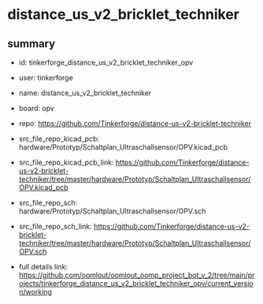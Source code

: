 # distance_us_v2_bricklet_techniker
 
## summary 
* id: tinkerforge_distance_us_v2_bricklet_techniker_opv
* user: tinkerforge
* name: distance_us_v2_bricklet_techniker
* board: opv
* repo: https://github.com/Tinkerforge/distance-us-v2-bricklet-techniker
* src_file_repo_kicad_pcb: hardware/Prototyp/Schaltplan_Ultraschallsensor/OPV.kicad_pcb
* src_file_repo_kicad_pcb_link: https://github.com/Tinkerforge/distance-us-v2-bricklet-techniker/tree/master/hardware/Prototyp/Schaltplan_Ultraschallsensor/OPV.kicad_pcb


* src_file_repo_sch: hardware/Prototyp/Schaltplan_Ultraschallsensor/OPV.sch
* src_file_repo_sch_link: https://github.com/Tinkerforge/distance-us-v2-bricklet-techniker/tree/master/hardware/Prototyp/Schaltplan_Ultraschallsensor/OPV.sch
* full details link: https://github.com/oomlout/oomlout_oomp_project_bot_v_2/tree/main/projects/tinkerforge_distance_us_v2_bricklet_techniker_opv/current_version/working  








